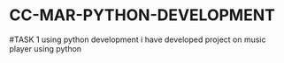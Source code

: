 # CC-MAR-PYTHON-DEVELOPMENT
#TASK 1 
using python development i have developed project on music player using python
